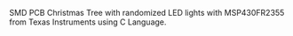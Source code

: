 SMD PCB Christmas Tree with randomized LED lights with MSP430FR2355 from Texas Instruments using C Language.
